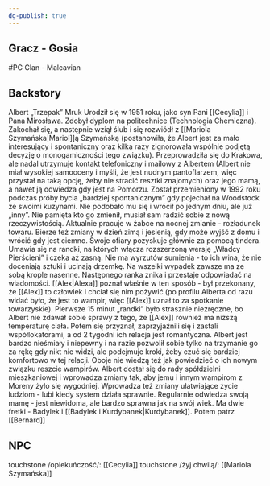 ```yaml
---
dg-publish: true
---
```

## Gracz - Gosia
#PC
Clan - Malcavian
## Backstory

Albert „Trzepak” Mruk Urodził się w 1951 roku, jako syn Pani [[Cecylia]] i Pana Mirosława. Zdobył dyplom na politechnice (Technologia Chemiczna). Zakochał się, a następnie wziął ślub i się rozwiódł z [[Mariola Szymańska|Mariol]]ą Szymańską (postanowiła, że Albert jest za mało interesujący i spontaniczny oraz kilka razy zignorowała wspólnie podjętą decyzję o monogamiczności tego związku). Przeprowadziła się do Krakowa, ale nadal utrzymuje kontakt telefoniczny i mailowy z Albertem (Albert nie miał wysokiej samooceny i myśli, że jest nudnym pantoflarzem, więc przystał na taką opcję, żeby nie stracić resztki znajomych) oraz jego mamą, a nawet ją odwiedza gdy jest na Pomorzu. Został przemieniony w 1992 roku podczas próby bycia „bardziej spontanicznym” gdy pojechał na Woodstock ze swoimi kuzynami. Nie podobało mu się i wrócił po jednym dniu, ale już „inny”. Nie pamięta kto go zmienił, musiał sam radzić sobie z nową rzeczywistością. Aktualnie pracuje w żabce na nocnej zmianie - rozładunek towaru. Bierze też zmiany w dzień zimą i jesienią, gdy może wyjść z domu i wrócić gdy jest ciemno. Swoje ofiary pozyskuje głównie za pomocą tindera. Umawia się na randki, na których włącza rozszerzoną wersję „Władcy Pierścieni” i czeka aż zasną. Nie ma wyrzutów sumienia - to ich wina, że nie doceniają sztuki i ucinają drzemkę. Na wszelki wypadek zawsze ma ze sobą krople nasenne. Następnego ranka znika i przestaje odpowiadać na wiadomości. [[Alex|Alexa]] poznał właśnie w ten sposób - był przekonany, że [[Alex]] to człowiek i chciał się nim pożywić (po profilu Alberta od razu widać było, że jest to wampir, więc [[Alex]] uznał to za spotkanie towarzyskie). Pierwsze 15 minut „randki” było strasznie niezręczne, bo Albert nie zdawał sobie sprawy z tego, że [[Alex]] również ma niższą temperaturę ciała. Potem się przyznał, zaprzyjaźnili się i zastali współlokatorami, a od 2 tygodni ich relacja jest romantyczna.
Albert jest bardzo nieśmiały i niepewny i na razie pozwolił sobie tylko na trzymanie go za rękę gdy nikt nie widzi, ale podejmuje kroki, żeby czuć się bardziej komfortowo w tej relacji. Oboje nie wiedzą też jak powiedzieć o ich nowym związku reszcie wampirów. Albert dostał się do rady spółdzielni mieszkaniowej i wprowadza zmiany tak, aby jemu i innym wampirom z Moreny żyło się wygodniej. Wprowadza też zmiany ułatwiające życie ludziom - lubi kiedy system działa sprawnie. Regularnie odwiedza swoją mamę - jest niewidoma, ale bardzo sprawna jak na swój wiek. Ma dwie fretki - Badylek i [[Badylek i Kurdybanek|Kurdybanek]].
Potem patrz [[Bernard]]

## NPC

touchstone /opiekuńczość/: [[Cecylia]]
touchstone /żyj chwilą/: [[Mariola Szymańska]]